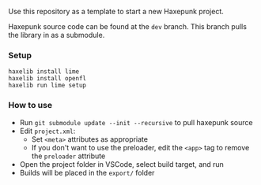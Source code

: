 Use this repository as a template to start a new Haxepunk project.

Haxepunk source code can be found at the `dev` branch. This branch pulls the library in as a submodule.

### Setup
```
haxelib install lime
haxelib install openfl
haxelib run lime setup
```

### How to use
- Run `git submodule update --init --recursive` to pull haxepunk source
- Edit `project.xml`:
  - Set `<meta>` attributes as appropriate
  - If you don't want to use the preloader, edit the `<app>` tag to remove the `preloader` attribute
- Open the project folder in VSCode, select build target, and run
- Builds will be placed in the `export/` folder
